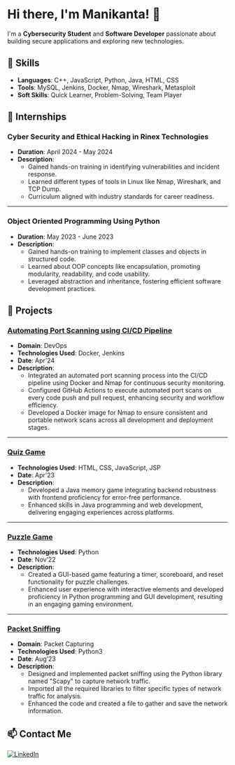# Hi there, I'm Manikanta! 👋

I'm a **Cybersecurity Student** and **Software Developer** passionate about building secure applications and exploring new technologies.

## 🚀 Skills
- **Languages**: C++, JavaScript, Python, Java, HTML, CSS
- **Tools**: MySQL, Jenkins, Docker, Nmap, Wireshark, Metasploit
- **Soft Skills**: Quick Learner, Problem-Solving, Team Player

## 🏢 Internships

### Cyber Security and Ethical Hacking in Rinex Technologies
- **Duration**: April 2024 - May 2024
- **Description**: 
  - Gained hands-on training in identifying vulnerabilities and incident response.
  - Learned different types of tools in Linux like Nmap, Wireshark, and TCP Dump.
  - Curriculum aligned with industry standards for career readiness.

---

### Object Oriented Programming Using Python
- **Duration**: May 2023 - June 2023
- **Description**: 
  - Gained hands-on training to implement classes and objects in structured code.
  - Learned about OOP concepts like encapsulation, promoting modularity, readability, and code usability.
  - Leveraged abstraction and inheritance, fostering efficient software development practices.


## 🌟 Projects

### [Automating Port Scanning using CI/CD Pipeline](#)
- **Domain**: DevOps
- **Technologies Used**: Docker, Jenkins
- **Date**: Apr’24
- **Description**: 
  - Integrated an automated port scanning process into the CI/CD pipeline using Docker and Nmap for continuous security monitoring.
  - Configured GitHub Actions to execute automated port scans on every code push and pull request, enhancing security and workflow efficiency.
  - Developed a Docker image for Nmap to ensure consistent and portable network scans across all development and deployment stages.

---

### [Quiz Game](#)
- **Technologies Used**: HTML, CSS, JavaScript, JSP
- **Date**: Apr’23
- **Description**: 
  - Developed a Java memory game integrating backend robustness with frontend proficiency for error-free performance.
  - Enhanced skills in Java programming and web development, delivering engaging experiences across platforms.

---

### [Puzzle Game](#)
- **Technologies Used**: Python
- **Date**: Nov’22
- **Description**: 
  - Created a GUI-based game featuring a timer, scoreboard, and reset functionality for puzzle challenges.
  - Enhanced user experience with interactive elements and developed proficiency in Python programming and GUI development, resulting in an engaging gaming environment.

---

### [Packet Sniffing](#)
- **Domain**: Packet Capturing
- **Technologies Used**: Python3
- **Date**: Aug’23
- **Description**: 
  - Designed and implemented packet sniffing using the Python library named "Scapy" to capture network traffic.
  - Imported all the required libraries to filter specific types of network traffic for analysis.
  - Enhanced the code and created a file to gather and save the network information.





## 📫 Contact Me
[![LinkedIn](https://upload.wikimedia.org/wikipedia/commons/0/01/LinkedIn_Logo.svg)](https://www.linkedin.com/in/manikantareddy31/)





